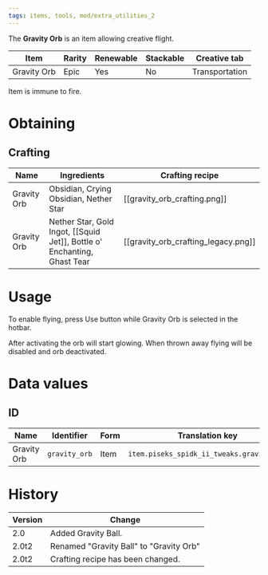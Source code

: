 ```yaml
---
tags: items, tools, mod/extra_utilities_2
---
```


The **Gravity Orb** is an item allowing creative flight.

| Item        | Rarity | Renewable | Stackable | Creative tab   |
| ----------- | ------ | --------- | --------- | -------------- |
| Gravity Orb | Epic   | Yes       | No        | Transportation |

Item is immune to fire.

# Obtaining
## Crafting

| Name        | Ingredients                                                              | Crafting recipe                   |
| ----------- | ------------------------------------------------------------------------ | --------------------------------- |
| Gravity Orb | Obsidian, Crying Obsidian, Nether Star                                   | [[gravity_orb_crafting.png]]      |
| Gravity Orb | Nether Star, Gold Ingot, [[Squid Jet]], Bottle o' Enchanting, Ghast Tear | [[gravity_orb_crafting_legacy.png]] |

# Usage

To enable flying, press Use button while Gravity Orb is selected in the hotbar.

After activating the orb will start glowing. When thrown away flying will be disabled and orb deactivated.

# Data values
## ID

| Name        | Identifier    | Form | Translation key                           |
| ----------- | ------------- | ---- | ----------------------------------------- |
| Gravity Orb | `gravity_orb` | Item | `item.piseks_spidk_ii_tweaks.gravity_orb` | 

# History

| Version | Change                                  |
| ------- | --------------------------------------- |
| 2.0     | Added Gravity Ball.                     |
| 2.0t2   | Renamed "Gravity Ball" to "Gravity Orb" | 
| 2.0t2   | Crafting recipe has been changed.       |